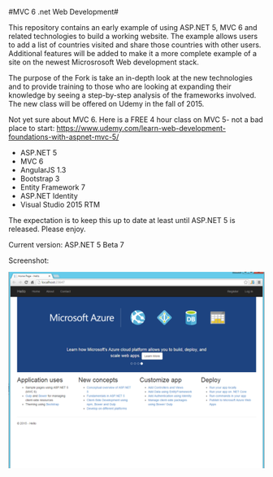 ﻿#MVC 6 .net Web Development#

This repository contains an early example of using ASP.NET 5, MVC 6 and related technologies
to build a working website. The example allows users to add a list of countries visited and
share those countries with other users. Additional features will be added to make it a more complete example
of a site on the newest Microsrosoft Web development stack.

The purpose of the Fork is take an in-depth look at the new technologies and to provide training to those
who are looking at expanding their knowledge by seeing a step-by-step analysis of the frameworks involved. The new class will be offered on Udemy in the fall of 2015.

Not yet sure about MVC 6. Here is a FREE 4 hour class on MVC 5- not a bad place to start:
https://www.udemy.com/learn-web-development-foundations-with-aspnet-mvc-5/

* ASP.NET 5
* MVC 6
* AngularJS 1.3
* Bootstrap 3
* Entity Framework 7
* ASP.NET Identity
* Visual Studio 2015 RTM

The expectation is to keep this up to date at least until ASP.NET 5 
is released. Please enjoy.

Current version: ASP.NET 5 Beta 7

Screenshot:

![Screenshot](Main.png)

